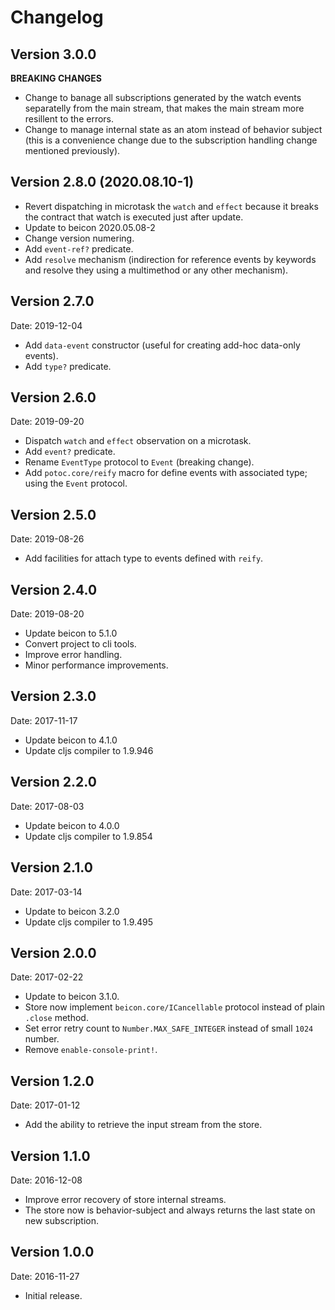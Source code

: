 # Changelog #

## Version 3.0.0 ##

**BREAKING CHANGES**

- Change to banage all subscriptions generated by the watch events
  separatelly from the main stream, that makes the main stream more
  resillent to the errors.
- Change to manage internal state as an atom instead of behavior
  subject (this is a convenience change due to the subscription
  handling change mentioned previously).


## Version 2.8.0 (2020.08.10-1) ##

- Revert dispatching in microtask the `watch` and `effect` because it breaks
  the contract that watch is executed just after update.
- Update to beicon 2020.05.08-2
- Change version numering.
- Add `event-ref?` predicate.
- Add `resolve` mechanism (indirection for reference events by keywords and resolve
  they using a multimethod or any other mechanism).


## Version 2.7.0 ##

Date: 2019-12-04

- Add `data-event` constructor (useful for creating add-hoc data-only
  events).
- Add `type?` predicate.


## Version 2.6.0 ##

Date: 2019-09-20

- Dispatch `watch` and `effect` observation on a microtask.
- Add `event?` predicate.
- Rename `EventType` protocol to `Event` (breaking change).
- Add `potoc.core/reify` macro for define events with associated type;
  using the `Event` protocol.


## Version 2.5.0 ##

Date: 2019-08-26

- Add facilities for attach type to events defined with `reify`.


## Version 2.4.0 ##

Date: 2019-08-20

- Update beicon to 5.1.0
- Convert project to cli tools.
- Improve error handling.
- Minor performance improvements.

## Version 2.3.0 ##

Date: 2017-11-17

- Update beicon to 4.1.0
- Update cljs compiler to 1.9.946


## Version 2.2.0 ##

Date: 2017-08-03

- Update beicon to 4.0.0
- Update cljs compiler to 1.9.854


## Version 2.1.0 ##

Date: 2017-03-14

- Update to beicon 3.2.0
- Update cljs compiler to 1.9.495


## Version 2.0.0 ##

Date: 2017-02-22

- Update to beicon 3.1.0.
- Store now implement `beicon.core/ICancellable` protocol
  instead of plain `.close` method.
- Set error retry count to `Number.MAX_SAFE_INTEGER`
  instead of small `1024` number.
- Remove `enable-console-print!`.


## Version 1.2.0 ##

Date: 2017-01-12

- Add the ability to retrieve the input stream from the store.


## Version 1.1.0 ##

Date: 2016-12-08

- Improve error recovery of store internal streams.
- The store now is behavior-subject and always returns the last
  state on new subscription.


## Version 1.0.0 ##

Date: 2016-11-27

- Initial release.
